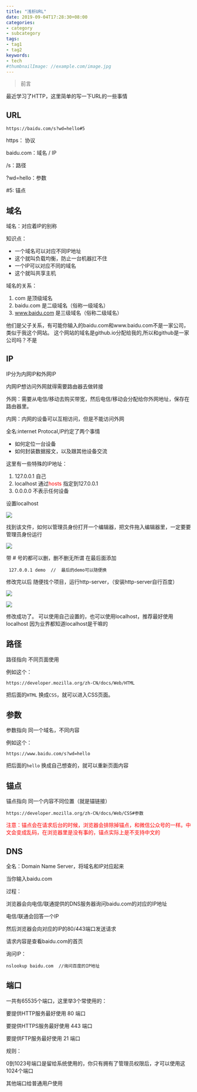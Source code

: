 ```yaml
---
title: "浅析URL"
date: 2019-09-04T17:28:30+08:00
categories:
- category
- subcategory
tags:
- tag1
- tag2
keywords:
- tech
#thumbnailImage: //example.com/image.jpg
---
```


<!--more-->

> 前言

最近学习了HTTP，这里简单的写一下URL的一些事情

## URL

````
https://baidu.com/s?wd=hello#5
````

https： 协议

baidu.com：域名 / IP

/s：路径

?wd=hello：参数

#5: 锚点

## 域名

域名：对应着IP的别称

知识点：

* 一个域名可以对应不同IP地址
* 这个就叫负载均衡，防止一台机器扛不住
* 一个IP可以对应不同的域名
* 这个就叫共享主机

域名的关系：

1. com 是顶级域名
2. baidu.com 是二级域名（俗称一级域名）
3. www.baidu.com 是三级域名（俗称二级域名）

他们是父子关系，有可能你输入的baidu.com和www.baidu.com不是一家公司，类似于我这个网站。
这个网站的域名是github.io分配给我的,所以和github是一家公司吗？不是

## IP

IP分为内网IP和外网IP

内网IP想访问外网就得需要路由器去做转接

外网：需要从电信/移动去购买带宽，然后电信/移动会分配给你外网地址，保存在路由器里。

内网：内网的设备可以互相访问，但是不能访问外网

全名:internet Protocal,IP约定了两个事情

* 如何定位一台设备
* 如何封装数据报文，以及跟其他设备交流

这里有一些特殊的IP地址：

1. 127.0.0.1 自己
2. localhost 通过<font color=red>hosts</font> 指定到127.0.0.1
3. 0.0.0.0 不表示任何设备

设置localhost

![](https://i.loli.net/2019/09/04/ZoOKlPLuC97GWYy.png)

找到该文件，如何以管理员身份打开一个编辑器，把文件拖入编辑器里，一定要要管理员身份运行

![](https://i.loli.net/2019/09/04/QjV1Ce4rocMRfYx.png)

带 # 号的都可以删，删不删无所谓  在最后面添加

````
 127.0.0.1 demo  //  最后的demo可以随便换
````

修改完以后 随便找个项目，运行http-server，（安装http-server自行百度）

![](https://i.loli.net/2019/09/04/MJ6NRtcfeIr5Tah.png)


![](https://i.loli.net/2019/09/04/TkEvgpGCct2JSlr.png)

修改成功了。 可以使用自己设置的，也可以使用localhost，推荐最好使用localhost  因为业界都知道localhost是干嘛的

## 路径

路径指向 不同页面使用

例如这个：

````
https://developer.mozilla.org/zh-CN/docs/Web/HTML
````

把后面的` HTML ` 换成` CSS `，就可以进入CSS页面。

## 参数

参数指向 同一个域名，不同内容

例如这个：

````
https://www.baidu.com/s?wd=hello
````
把后面的` hello ` 换成自己想查的，就可以重新页面内容

## 锚点

锚点指向 同一个内容不同位置（就是锚链接）

```` 
https://developer.mozilla.org/zh-CN/docs/Web/CSS#参数
````

<font color=red>注意：锚点会在请求后台的时候，浏览器会排除掉锚点，和微信公众号的一样。中文会变成乱码，在浏览器里是没有事的，锚点实际上是不支持中文的</font>

## DNS

全名：Domain Name Server，将域名和IP对应起来

当你输入baidu.com

过程：

浏览器会向电信/联通提供的DNS服务器询问baidu.com的对应的IP地址

电信/联通会回答一个IP

然后浏览器会向对应的IP的80/443端口发送请求

请求内容是查看baidu.com的首页

询问IP：

````
nslookup baidu.com  //询问百度的IP地址
````

## 端口

一共有65535个端口，这里举3个常使用的：

要提供HTTP服务最好使用 80 端口

要提供HTTPS服务最好使用 443 端口

要提供FTP服务最好使用 21 端口

规则：

0到1023号端口是留给系统使用的，你只有拥有了管理员权限后，才可以使用这1024个端口

其他端口给普通用户使用

